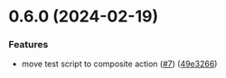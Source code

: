 # 0.6.0 (2024-02-19)


### Features

* move test script to composite action ([#7](https://github.com/ellenmirsas/greetings-ci/issues/7)) ([49e3266](https://github.com/ellenmirsas/greetings-ci/commit/49e3266be4b1d84ccdc4999a616c176b48bf6eb3))



